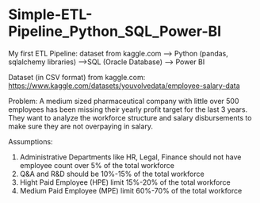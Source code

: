 # Simple-ETL-Pipeline_Python_SQL_Power-BI
My first ETL Pipeline: dataset from kaggle.com --> Python (pandas, sqlalchemy libraries) -->SQL (Oracle Database) --> Power BI

Dataset (in CSV format) from kaggle.com:  https://www.kaggle.com/datasets/youvolvedata/employee-salary-data

Problem: 
A medium sized pharmaceutical company with little over 500 employees has been missing their yearly profit target for the last 3 years. 
They want to analyze the workforce structure and salary disbursements to make sure they are not overpaying in salary.

Assumptions:
1) Administrative Departments like HR, Legal, Finance should not have employee count over 5% of the total workforce
2) Q&A and R&D should be 10%-15% of the total workforce 
3) Hight Paid Employee (HPE) limit 15%-20% of the total workforce
4) Medium Paid Employee (MPE) limit 60%-70% of the total workforce

